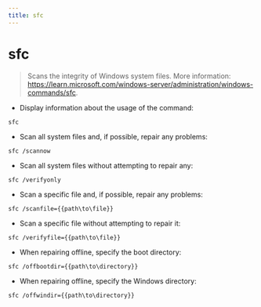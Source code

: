 ```yaml
---
title: sfc
---
```

# sfc

> Scans the integrity of Windows system files.
> More information: <https://learn.microsoft.com/windows-server/administration/windows-commands/sfc>.

- Display information about the usage of the command:

`sfc`

- Scan all system files and, if possible, repair any problems:

`sfc /scannow`

- Scan all system files without attempting to repair any:

`sfc /verifyonly`

- Scan a specific file and, if possible, repair any problems:

`sfc /scanfile={{path\to\file}}`

- Scan a specific file without attempting to repair it:

`sfc /verifyfile={{path\to\file}}`

- When repairing offline, specify the boot directory:

`sfc /offbootdir={{path\to\directory}}`

- When repairing offline, specify the Windows directory:

`sfc /offwindir={{path\to\directory}}`
